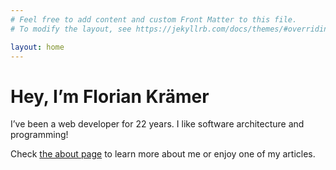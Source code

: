 ```yaml
---
# Feel free to add content and custom Front Matter to this file.
# To modify the layout, see https://jekyllrb.com/docs/themes/#overriding-theme-defaults

layout: home
---
```


# Hey, I’m Florian Krämer

I’ve been a web developer for 22 years. I like software architecture and programming!

Check [the about page](/about) to learn more about me or enjoy one of my articles.
